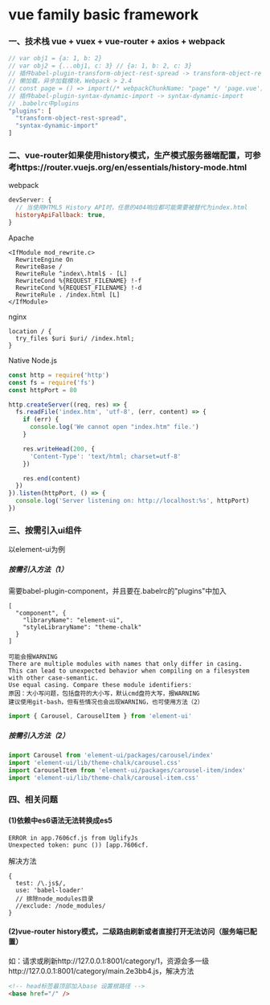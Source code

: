 # vue family basic framework
### 一、技术栈 vue + vuex + vue-router + axios + webpack
```javascript
// var obj1 = {a: 1, b: 2}
// var obj2 = {...obj1, c: 3} // {a: 1, b: 2, c: 3}
// 插件babel-plugin-transform-object-rest-spread -> transform-object-rest-spread
// 懒加载，异步加载模块，Webpack > 2.4
// const page = () => import(/* webpackChunkName: "page" */ 'page.vue')
// 插件babel-plugin-syntax-dynamic-import -> syntax-dynamic-import
// .babelrc中plugins
"plugins": [
  "transform-object-rest-spread",
  "syntax-dynamic-import"
]
```
### 二、vue-router如果使用history模式，生产模式服务器端配置，可参考https://router.vuejs.org/en/essentials/history-mode.html
webpack
```javascript
devServer: {
  // 当使用HTML5 History API时，任意的404响应都可能需要被替代为index.html
  historyApiFallback: true,
}
```
Apache
```
<IfModule mod_rewrite.c>
  RewriteEngine On
  RewriteBase /
  RewriteRule ^index\.html$ - [L]
  RewriteCond %{REQUEST_FILENAME} !-f
  RewriteCond %{REQUEST_FILENAME} !-d
  RewriteRule . /index.html [L]
</IfModule>
```
nginx
```
location / {
  try_files $uri $uri/ /index.html;
}
```
Native Node.js
```javascript
const http = require('http')
const fs = require('fs')
const httpPort = 80

http.createServer((req, res) => {
  fs.readFile('index.htm', 'utf-8', (err, content) => {
    if (err) {
      console.log('We cannot open "index.htm" file.')
    }

    res.writeHead(200, {
      'Content-Type': 'text/html; charset=utf-8'
    })

    res.end(content)
  })
}).listen(httpPort, () => {
  console.log('Server listening on: http://localhost:%s', httpPort)
})
```
### 三、按需引入ui组件
以element-ui为例
##### 按需引入方法（1）
需要babel-plugin-component，并且要在.babelrc的"plugins"中加入
```
[
  "component", {
    "libraryName": "element-ui",
    "styleLibraryName": "theme-chalk"
  }
]
```
```
可能会报WARNING
There are multiple modules with names that only differ in casing.
This can lead to unexpected behavior when compiling on a filesystem with other case-semantic.
Use equal casing. Compare these module identifiers:
原因：大小写问题，包括盘符的大小写，默认cmd盘符大写，报WARNING
建议使用git-bash，但有些情况也会出现WARNING，也可使用方法（2）
```
```javascript
import { Carousel, CarouselItem } from 'element-ui'
```
##### 按需引入方法（2）
```javascript
import Carousel from 'element-ui/packages/carousel/index'
import 'element-ui/lib/theme-chalk/carousel.css'
import CarouselItem from 'element-ui/packages/carousel-item/index'
import 'element-ui/lib/theme-chalk/carousel-item.css'
```
### 四、相关问题
#### (1)依赖中es6语法无法转换成es5
```
ERROR in app.7606cf.js from UglifyJs
Unexpected token: punc ()) [app.7606cf.
```
解决方法
```
{
  test: /\.js$/,
  use: 'babel-loader'
  // 排除node_modules目录
  //exclude: /node_modules/
}
```
#### (2)vue-router history模式，二级路由刷新或者直接打开无法访问（服务端已配置）
如：请求或刷新http://127.0.0.1:8001/category/1，资源会多一级http://127.0.0.1:8001/category/main.2e3bb4.js，解决方法
```html
<!-- head标签最顶部加入base 设置根路径 -->
<base href="/" />
```

